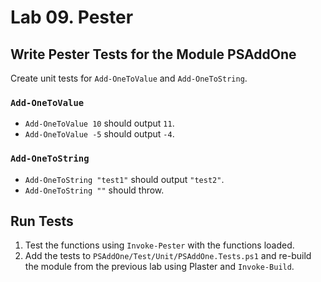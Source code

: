 # Lab 09. Pester

## Write Pester Tests for the Module PSAddOne

Create unit tests for `Add-OneToValue` and `Add-OneToString`.

### `Add-OneToValue`

- `Add-OneToValue 10` should output `11`.
- `Add-OneToValue -5` should output `-4`.

### `Add-OneToString`

- `Add-OneToString "test1"` should output `"test2"`.
- `Add-OneToString ""` should throw.

## Run Tests

1. Test the functions using `Invoke-Pester` with the functions loaded.
2. Add the tests to `PSAddOne/Test/Unit/PSAddOne.Tests.ps1` and re-build the module from the previous lab using Plaster and `Invoke-Build`.
